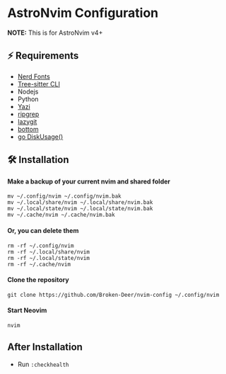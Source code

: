 # AstroNvim Configuration

**NOTE:** This is for AstroNvim v4+

## ⚡ Requirements

- [Nerd Fonts](https://www.nerdfonts.com/font-downloads)
- [Tree-sitter CLI](https://github.com/tree-sitter/tree-sitter/blob/master/cli/README.md)
- Nodejs
- Python
- [Yazi](https://github.com/sxyazi/yazi/releases)
- [ripgrep](https://github.com/BurntSushi/ripgrep/releases)
- [lazygit](https://github.com/jesseduffield/lazygit/releases)
- [bottom](https://github.com/ClementTsang/bottom/releases)
- [go DiskUsage()](https://github.com/dundee/gdu/releases)

## 🛠️ Installation

#### Make a backup of your current nvim and shared folder

```shell
mv ~/.config/nvim ~/.config/nvim.bak
mv ~/.local/share/nvim ~/.local/share/nvim.bak
mv ~/.local/state/nvim ~/.local/state/nvim.bak
mv ~/.cache/nvim ~/.cache/nvim.bak
```

#### Or, you can delete them

``` shell
rm -rf ~/.config/nvim
rm -rf ~/.local/share/nvim
rm -rf ~/.local/state/nvim
rm -rf ~/.cache/nvim
```

#### Clone the repository

```shell
git clone https://github.com/Broken-Deer/nvim-config ~/.config/nvim
```

#### Start Neovim

```shell
nvim
```

## After Installation

- Run `:checkhealth`
